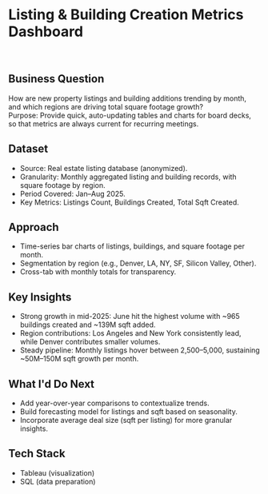 
# Listing & Building Creation Metrics Dashboard

![Dashboard Screenshot](screenshot.png)

## Business Question
How are new property listings and building additions trending by month, and which regions are driving total square footage growth?  
Purpose: Provide quick, auto-updating tables and charts for board decks, so that metrics are always current for recurring meetings.

## Dataset
- Source: Real estate listing database (anonymized).  
- Granularity: Monthly aggregated listing and building records, with square footage by region.  
- Period Covered: Jan–Aug 2025.  
- Key Metrics: Listings Count, Buildings Created, Total Sqft Created.  

## Approach
- Time-series bar charts of listings, buildings, and square footage per month.  
- Segmentation by region (e.g., Denver, LA, NY, SF, Silicon Valley, Other).  
- Cross-tab with monthly totals for transparency.  

## Key Insights
- Strong growth in mid-2025: June hit the highest volume with ~965 buildings created and ~139M sqft added.  
- Region contributions: Los Angeles and New York consistently lead, while Denver contributes smaller volumes.  
- Steady pipeline: Monthly listings hover between 2,500–5,000, sustaining ~50M–150M sqft growth per month.  

## What I'd Do Next
- Add year-over-year comparisons to contextualize trends.  
- Build forecasting model for listings and sqft based on seasonality.  
- Incorporate average deal size (sqft per listing) for more granular insights.  

## Tech Stack
- Tableau (visualization)  
- SQL (data preparation)

